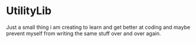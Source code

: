 # UtilityLib

Just a small thing i am creating to learn and get better at coding and maybe prevent myself from writing the same stuff over and over again.
